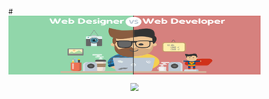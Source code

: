 #[![anjey header](https://raw.githubusercontent.com/anjey1/anjey/master/dev%2Bdes.png)](https://il.linkedin.com/in/andreykaminsky)

<p align='center'>
<a href="https://il.linkedin.com/in/andreykaminsky/"><img height="30" src="https://github.com/WaylonWalker/WaylonWalker/blob/main/icon/linkedin.png?raw=true"></a>
</p>
